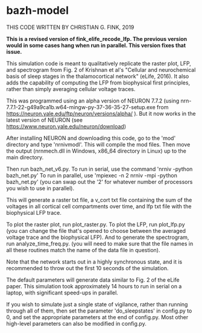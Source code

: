 # bazh-model
THIS CODE WRITTEN BY CHRISTIAN G. FINK, 2019

**This is a revised version of fink_elife_recode_lfp. The previous version would in some cases hang when run in parallel. This version
fixes that issue.**

This simulation code is meant to qualitatively replicate the raster plot, LFP, and spectrogram from Fig. 2 
of Krishnan et al's "Cellular and neurochemical basis of sleep stages in the thalamocortical network" 
(eLife, 2016). It also adds the capability of computing the LFP from biophysical first principles, rather
than simply averaging cellular voltage traces.

This was programmed using an alpha version of NEURON 7.7.2 (using nrn-7.7.1-22-g49a9ca1b.w64-mingw-py-37-36-35-27-setup.exe from https://neuron.yale.edu/ftp/neuron/versions/alpha/ ). But it now works in the latest version of NEURON (see https://www.neuron.yale.edu/neuron/download)

After installing NEURON and downloading this code, go to the 'mod' directory and type 'nrnivmodl'. 
This will compile the mod files. Then move the output (nrnmech.dll in Windows,
x86_64 directory in Linux) up to the main directory.

Then run bazh_net_v6.py. 
To run in serial, use the command 'nrniv -python bazh_net.py'
To run in parallel, use 'mpiexec -n 2 nrniv -mpi -python bazh_net.py' 
(you can swap out the '2' for whatever number of processors you wish to use in parallel).

This will generate a raster txt file, a v_cort txt file containing the sum of the voltages in all
cortical cell compartments over time, and lfp txt file with the biophysical LFP trace.

To plot the raster plot, run plot_raster.py. To plot the LFP, run plot_lfp.py (you can change the file that's opened to choose between
the averaged voltage trace and the biophysical LFP). And to generate the spectrogram, run analyze_time_freq.py. 
(you will need to make sure that the file names in all these routines match the name of the data file in question).

Note that the network starts out in a highly synchronous state, and it is recommended to throw out the first 10 seconds
of the simulation.

The default parameters will generate data similar to Fig. 2 of the eLife paper.
This simulation took approximately 14 hours to run in serial on a laptop, with significant speed-ups in parallel.

If you wish to simulate just a single state of vigilance, rather than running through all of them, then 
set the parameter 'do_sleepstates' in config.py to 0, and set the appropriate parameters at the end of config.py.
Most other high-level parameters can also be modified in config.py.
